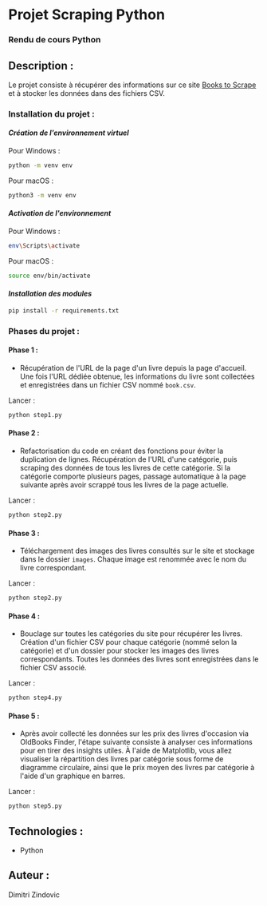 # Projet Scraping Python

### Rendu de cours Python

## Description :

Le projet consiste à récupérer des informations sur ce site [Books to Scrape](https://books.toscrape.com/index.html) et à stocker les données dans des fichiers CSV.

### Installation du projet :

#### _Création de l'environnement virtuel_

Pour Windows :

```bash
python -m venv env
```

Pour macOS :

```bash
python3 -m venv env
```

#### _Activation de l'environnement_

Pour Windows :

```bash
env\Scripts\activate
```

Pour macOS :

```bash
source env/bin/activate
```

#### _Installation des modules_

```bash
pip install -r requirements.txt
```

### Phases du projet :

#### **Phase 1** :

- Récupération de l'URL de la page d'un livre depuis la page d'accueil. Une fois l'URL dédiée obtenue, les informations du livre sont collectées et enregistrées dans un fichier CSV nommé `book.csv`.

Lancer :

```bash
python step1.py
```

#### **Phase 2** :

- Refactorisation du code en créant des fonctions pour éviter la duplication de lignes. Récupération de l'URL d'une catégorie, puis scraping des données de tous les livres de cette catégorie. Si la catégorie comporte plusieurs pages, passage automatique à la page suivante après avoir scrappé tous les livres de la page actuelle.

Lancer :

```bash
python step2.py
```

#### **Phase 3** :

- Téléchargement des images des livres consultés sur le site et stockage dans le dossier `images`. Chaque image est renommée avec le nom du livre correspondant.

Lancer :

```bash
python step2.py
```

#### **Phase 4** :

- Bouclage sur toutes les catégories du site pour récupérer les livres. Création d'un fichier CSV pour chaque catégorie (nommé selon la catégorie) et d'un dossier pour stocker les images des livres correspondants. Toutes les données des livres sont enregistrées dans le fichier CSV associé.

Lancer :

```bash
python step4.py
```

#### **Phase 5** :

- Après avoir collecté les données sur les prix des livres d'occasion via OldBooks Finder, l'étape suivante consiste à analyser ces informations pour en tirer des insights utiles. À l'aide de Matplotlib, vous allez visualiser la répartition des livres par catégorie sous forme de diagramme circulaire, ainsi que le prix moyen des livres par catégorie à l'aide d'un graphique en barres.

Lancer :

```bash
python step5.py
```

## Technologies :

- Python

## Auteur :

Dimitri Zindovic
